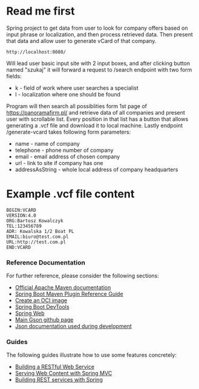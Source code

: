 # Read me first
Spring project to get data from user to look for company offers based on input phrase or localization, and then
 process retrieved data. Then present that data and allow user to generate vCard of that company.

```
http://localhost:8080/
```
Will lead user basic input site with 2 input boxes, and after clicking button named "szukaj" it will forward a
 request to /search endpoint with two form fields:
 * k - field of work where user searches a specialist
 * l - localization where one should be found

Program will then search all possiblities form 1st page of https://panoramafirm.pl/ and retrieve data of all
 companies and present user with scrollable list. Every position in that list has a button that allows generating a
  .vcf file and download it to local machine.
  Lastly endpoint /generate-vcard takes following form parameters:  
 * name - name of company
 * telephone - phone number of company
 * email - email address of chosen company
 * url - link to site if company has one
 * addressAsString - whole local address of company headquarters
 
 
# Example .vcf file content
```
BEGIN:VCARD
VERSION:4.0
ORG:Bartosz Kowalczyk
TEL:123456789
ADR: Kowalska 1/2 Boat PL
EMAIL:biuro@test.com.pl
URL:http://test.com.pl
END:VCARD
```
### Reference Documentation
For further reference, please consider the following sections:

* [Official Apache Maven documentation](https://maven.apache.org/guides/index.html)
* [Spring Boot Maven Plugin Reference Guide](https://docs.spring.io/spring-boot/docs/2.4.0/maven-plugin/reference/html/)
* [Create an OCI image](https://docs.spring.io/spring-boot/docs/2.4.0/maven-plugin/reference/html/#build-image)
* [Spring Boot DevTools](https://docs.spring.io/spring-boot/docs/2.4.0/reference/htmlsingle/#using-boot-devtools)
* [Spring Web](https://docs.spring.io/spring-boot/docs/2.4.0/reference/htmlsingle/#boot-features-developing-web-applications)
* [Main Gson github page](https://github.com/google/gson)
* [Json documentation used during development](https://jsoup.org/)

### Guides
The following guides illustrate how to use some features concretely:

* [Building a RESTful Web Service](https://spring.io/guides/gs/rest-service/)
* [Serving Web Content with Spring MVC](https://spring.io/guides/gs/serving-web-content/)
* [Building REST services with Spring](https://spring.io/guides/tutorials/bookmarks/)


